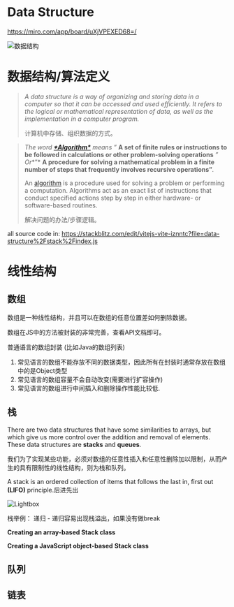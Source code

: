 # Data Structure

https://miro.com/app/board/uXjVPEXED68=/

![数据结构](https://s2.loli.net/2024/08/19/ERPlonh46yDUFNO.jpg)

# 数据结构/算法定义

> *A data structure is a way of organizing and storing data in a computer so that it can be accessed and used efficiently. It refers to the logical or mathematical representation of data, as well as the implementation in a computer program.*
>
> 计算机中存储、组织数据的方式。

> *The word* [***\*Algorithm\****](https://www.geeksforgeeks.org/fundamentals-of-algorithms) *means ”* **A set of finite rules or instructions to be followed in calculations or other problem-solving operations** *”*
> *Or**”* **A procedure for solving a mathematical problem in a finite number of steps that frequently involves recursive operations”***.*
>
> An [algorithm](https://www.techtarget.com/searchenterpriseai/definition/clustering-in-machine-learning) is a procedure used for solving a problem or performing a computation. Algorithms act as an exact list of instructions that conduct specified actions step by step in either hardware- or software-based routines.
>
> 解决问题的办法/步骤逻辑。

all source code in: https://stackblitz.com/edit/vitejs-vite-iznntc?file=data-structure%2Fstack%2Findex.js

# 线性结构

## 数组

数组是一种线性结构，并且可以在数组的任意位置差如何删除数据。

数组在JS中的方法被封装的非常完善，查看API文档即可。

普通语言的数组封装 (比如Java的数组列表)

1. 常见语言的数组不能存放不同的数据类型，因此所有在封装时通常存放在数组中的是Object类型
2. 常见语言的数组容量不会自动改变(需要进行扩容操作)
3. 常见语言的数组进行中间插入和删除操作性能比较低.

## 栈

There are two data structures that have some similarities to arrays, but which give us more control over the addition and removal of elements. These data structures are **stacks** and **queues**. 

我们为了实现某些功能，必须对数组的任意性插入和任意性删除加以限制，从而产生的具有限制性的线性结构，则为栈和队列。

A stack is an ordered collection of items that follows the last in, first out **(LIFO)** principle.后进先出

![Lightbox](https://s2.loli.net/2024/08/19/fxFAzsd7mhbZUSJ.png)

栈举例： 递归 - 递归容易出现栈溢出，如果没有做break

**Creating an array-based Stack class** 

**Creating a JavaScript object-based** **Stack class** 

## 队列

## 链表















